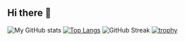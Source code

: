 ## Hi there 👋
![My GitHub stats](https://github-readme-stats.vercel.app/api?username=MHooijberg&show_icons=true)
[![Top Langs](https://github-readme-stats.vercel.app/api/top-langs/?username=MHooijberg&layout=compact)](https://github.com/MHooijberg)
![GitHub Streak](https://github-readme-streak-stats.herokuapp.com/?user=MHooijberg)
[![trophy](https://github-profile-trophy.vercel.app/?username=MHooijberg)](https://github.com/MHooijberg)

<!--
**MHooijberg/MHooijberg** is a ✨ _special_ ✨ repository because its `README.md` (this file) appears on your GitHub profile.

Here are some ideas to get you started:

- 🔭 I’m currently working on ...
- 🌱 I’m currently learning ...
- 👯 I’m looking to collaborate on ...
- 🤔 I’m looking for help with ...
- 💬 Ask me about ...
- 📫 How to reach me: ...
- 😄 Pronouns: ...
- ⚡ Fun fact: ...
-->
